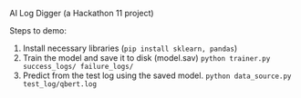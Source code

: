 AI Log Digger
(a Hackathon 11 project)

Steps to demo:
1. Install necessary libraries (`pip install sklearn, pandas`)
2. Train the model and save it to disk (model.sav)
   `python trainer.py success_logs/ failure_logs/`
3. Predict from the test log using the saved model.
   `python data_source.py test_log/qbert.log`


